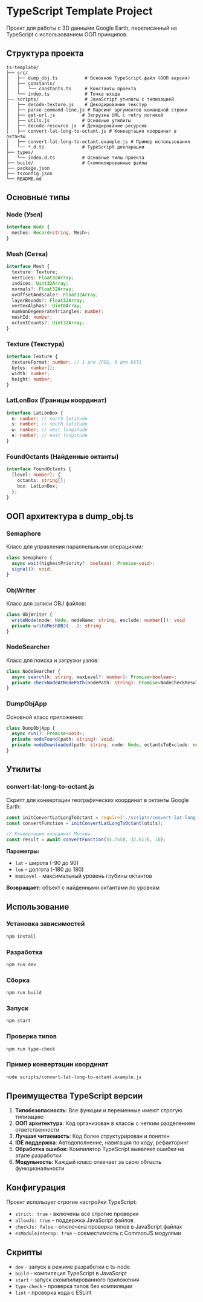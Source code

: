 # TypeScript Template Project

Проект для работы с 3D данными Google Earth, переписанный на TypeScript с использованием ООП принципов.

## Структура проекта

```
ts-template/
├── src/
│   ├── dump_obj.ts          # Основной TypeScript файл (ООП версия)
│   ├── constants/
│   │   └── constants.ts     # Константы проекта
│   └── index.ts             # Точка входа
├── scripts/                 # JavaScript утилиты с типизацией
│   ├── decode-texture.js    # Декодирование текстур
│   ├── parse-command-line.js # Парсинг аргументов командной строки
│   ├── get-url.js          # Загрузка URL с retry логикой
│   ├── utils.js            # Основные утилиты
│   ├── decode-resource.js  # Декодирование ресурсов
│   ├── convert-lat-long-to-octant.js # Конвертация координат в октанты
│   ├── convert-lat-long-to-octant.example.js # Пример использования
│   └── *.d.ts              # TypeScript декларации
├── types/
│   └── index.d.ts          # Основные типы проекта
├── build/                  # Скомпилированные файлы
├── package.json
├── tsconfig.json
└── README.md
```

## Основные типы

### Node (Узел)

```typescript
interface Node {
  meshes: Record<string, Mesh>;
}
```

### Mesh (Сетка)

```typescript
interface Mesh {
  texture: Texture;
  vertices: Float32Array;
  indices: Uint32Array;
  normals?: Float32Array;
  uvOffsetAndScale?: Float32Array;
  layerBounds?: Float32Array;
  vertexAlphas?: Uint8Array;
  numNonDegenerateTriangles: number;
  meshId: number;
  octantCounts?: Uint32Array;
}
```

### Texture (Текстура)

```typescript
interface Texture {
  textureFormat: number; // 1 для JPEG, 6 для DXT1
  bytes: number[];
  width: number;
  height: number;
}
```

### LatLonBox (Границы координат)

```typescript
interface LatLonBox {
  n: number; // north latitude
  s: number; // south latitude
  w: number; // west longitude
  e: number; // east longitude
}
```

### FoundOctants (Найденные октанты)

```typescript
interface FoundOctants {
  [level: number]: {
    octants: string[];
    box: LatLonBox;
  };
}
```

## ООП архитектура в dump_obj.ts

### Semaphore

Класс для управления параллельными операциями:

```typescript
class Semaphore {
  async wait(highestPriority?: boolean): Promise<void>;
  signal(): void;
}
```

### ObjWriter

Класс для записи OBJ файлов:

```typescript
class ObjWriter {
  writeNode(node: Node, nodeName: string, exclude: number[]): void
  private writeMeshOBJ(...): string
}
```

### NodeSearcher

Класс для поиска и загрузки узлов:

```typescript
class NodeSearcher {
  async search(k: string, maxLevel?: number): Promise<boolean>;
  private checkNodeAtNodePath(nodePath: string): Promise<NodeCheckResult | null>;
}
```

### DumpObjApp

Основной класс приложения:

```typescript
class DumpObjApp {
  async run(): Promise<void>;
  private nodeFound(path: string): void;
  private nodeDownloaded(path: string, node: Node, octantsToExclude: number[]): void;
}
```

## Утилиты

### convert-lat-long-to-octant.js

Скрипт для конвертации географических координат в октанты Google Earth:

```javascript
const initConvertLatLongToOctant = require('./scripts/convert-lat-long-to-octant');
const convertFunction = initConvertLatLongToOctant(utils);

// Конвертация координат Москвы
const result = await convertFunction(55.7558, 37.6176, 10);
```

**Параметры:**

- `lat` - широта (-90 до 90)
- `lon` - долгота (-180 до 180)
- `maxLevel` - максимальный уровень глубины октантов

**Возвращает:** объект с найденными октантами по уровням

## Использование

### Установка зависимостей

```bash
npm install
```

### Разработка

```bash
npm run dev
```

### Сборка

```bash
npm run build
```

### Запуск

```bash
npm start
```

### Проверка типов

```bash
npm run type-check
```

### Пример конвертации координат

```bash
node scripts/convert-lat-long-to-octant.example.js
```

## Преимущества TypeScript версии

1. **Типобезопасность**: Все функции и переменные имеют строгую типизацию
2. **ООП архитектура**: Код организован в классы с четким разделением ответственности
3. **Лучшая читаемость**: Код более структурирован и понятен
4. **IDE поддержка**: Автодополнение, навигация по коду, рефакторинг
5. **Обработка ошибок**: Компилятор TypeScript выявляет ошибки на этапе разработки
6. **Модульность**: Каждый класс отвечает за свою область функциональности

## Конфигурация

Проект использует строгие настройки TypeScript:

- `strict: true` - включены все строгие проверки
- `allowJs: true` - поддержка JavaScript файлов
- `checkJs: false` - отключена проверка типов в JavaScript файлах
- `esModuleInterop: true` - совместимость с CommonJS модулями

## Скрипты

- `dev` - запуск в режиме разработки с ts-node
- `build` - компиляция TypeScript в JavaScript
- `start` - запуск скомпилированного приложения
- `type-check` - проверка типов без компиляции
- `lint` - проверка кода с ESLint
